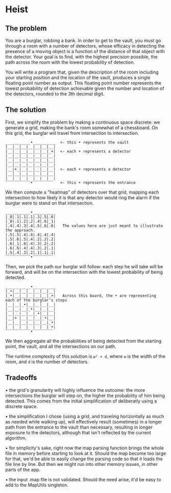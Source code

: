 # Heist

## The problem

You are a burglar, robbing a bank. In order to get to the vault, you must go through a room with a
number of detectors, whose efficacy in detecting the presence of a moving object is a function of
the distance of that object with the detector. Your goal is to find, with the highest precision
possible, the path across the room with the lowest probability of detection.

You will write a program that, given the description of the room including your starting position
and the location of the vault, produces a single floating point number as output. This floating
point number represents the lowest probability of detection achievable given the number and location
of the detectors, rounded to the 3th decimal digit.

## The solution

First, we simplify the problem by making a continuous space discrete: we generate a grid, making the
bank's room somewhat of a chessboard.
On this grid, the burglar will travel from intersection to intersection.

```
___________•__________  <- this • represents the vault
|__|__|__|__|__|__|__|
|__|__|__|__|__|__|_+|  <- each + represents a detector
|__|__|__|__|__|__|__|
|__|__|__|__|__|__|__|
|__|__|__|__|__|__|__|
|__|+_|__|__|__|__|__|  <- each + represents a detector
|__|__|__|__|__|__|__|
|  |  |  |  |  |  |  |
‾‾‾‾‾‾‾‾‾‾‾•‾‾‾‾‾‾‾‾‾   <- this • represents the entrance
```

We then compute a "heatmap" of detectors over that grid, mapping each intersection to how likely it
is that any detector would ring the alarm if the burglar were to stand on that intersection.

```
___________•__________
|_0|.1|.1|.1|.3|.5|.6|
|_0|.1|.2|.2|.4|.6|_1|
|.4|.4|.3|.4|.5|.6|.6|   The values here are just meant to illustrate the approach.
|.5|.5|.4|.4|.4|.4|.4|
|.5|.6|.5|.4|.2|.2|.2|
|.6|_1|.6|.4|.3|.2|.2|
|.6|.6|.4|.4|.3|.2|.1|
|.5|.4|.3|.2|.1|.1|.1|
‾‾‾‾‾‾‾‾‾‾‾•‾‾‾‾‾‾‾‾‾
```

Then, we pick the path our burglar will follow: each step he will take will be forward, and will be
on the intersection with the lowest probability of being detected.

```
___________•__________
|_•|__|__|__|__|__|__|
|_•|__|__|__|__|__|_+|   Across this board, the • are representing each of the burglar's steps
|__|__|_•|__|__|__|__|
|__|__|__|_•|__|__|__|
|__|__|__|__|_•|__|__|
|__|+ |__|__|__|_•|__|
|__|__|__|__|__|__|_•|
|  |  |  |  |  |  | •|
‾‾‾‾‾‾‾‾‾‾‾•‾‾‾‾‾‾‾‾‾
```

We then aggregate all the probabilities of being detected from the starting point, the vault, and
all the intersections on our path.

The runtime complexity of this solution is `w² × d`, where `w` is the width of the room, and `d` is
the number of detectors.

## Tradeoffs

• the grid's granularity will highly influence the outcome: the more intersections the burglar will
step on, the higher the probability of him being detected. This comes from the initial
simplification of deliberatly using a discrete space.

• the simplification I chose (using a grid, and traveling horizontally as much as needed while
walking up), will effectively result (sometimes) in a longer path from the entrance to the vault
than necessary, resulting in longer exposure to the detectors, although that isn't reflected by the
current algorithm.

• for simplicity's sake, right now the map parsing function brings the whole file in memory before
starting to look at it. Should the map become too large for that, we'd be able to easily change the
parsing code so that it loads the file line by line. But then we might run into other memory issues,
in other parts of the app.

• the input .map file is not validated. Should the need arise, it'd be easy to add to the MapUtils
singleton.
